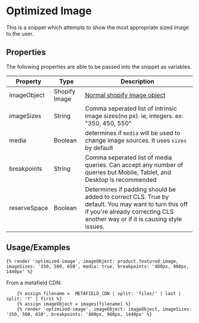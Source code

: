 
# Optimized Image

This is a snippet which attempts to show the most appropriate sized image to the user.


## Properties

The following properties are able to be passed into the snippet as variables.

| Property      | Type | Description |
| ----------- | ----------- | ----------- |
| imageObject      | Shopify Image       | [Normal shopify image object](https://shopify.dev/api/liquid/objects/image) |
| imageSizes   | String        | Comma seperated list of intrinsic image sizes(no px). ie, integers. ex: "350, 450, 550" |
| media   | Boolean        | determines if `media` will be used to change image sources. It uses `sizes` by default |
| breakpoints   | String        | Comma seperated list of media queries. Can accept any number of queries but Mobile, Tablet, and Desktop is recommended |
| reserveSpace   | Boolean        | Determines if padding should be added to correct CLS. True by default. You may want to turn this off if you're already correcting CLS another way or if it is causing style issues.|


## Usage/Examples
```
{% render 'optimized-image', imageObject: product.featured_image, imageSizes: '350, 500, 650', media: true, breakpoints: '480px, 960px, 1440px' %}
```

From a metafield CDN:
```
    {% assign filename =  METAFIELD_CDN | split: 'files/' | last | split: '?' | first %}
    {% assign imageObject = images[filename] %}
    {% render 'optimized-image', imageObject: imageObject, imageSizes: '350, 500, 650', breakpoints: '480px, 960px, 1440px' %}
```

